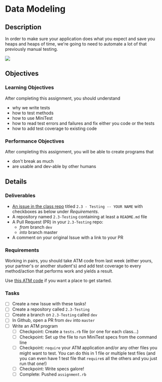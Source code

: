 # Data Modeling

## Description
In order to make sure your application does what you expect and save you heaps and heaps of time, we're going to need to automate a lot of that previously manual testing.

![](http://25.media.tumblr.com/tumblr_m40w0q2TtU1qdvp4lo1_250.gif)

## Objectives

### Learning Objectives
After completing this assignment, you should understand
* why we write tests
* how to test methods
* how to use MiniTest
* how to read test errors and failures and fix either you code or the tests
* how to add test coverage to existing code

### Performance Objectives
After completing this assignment, you will be able to create programs that
* don't break as much
* are usable and dev-able by other humans

## Details

### Deliverables
* [An issue in the class repo](https://github.com/tiy-chs-ruby/assignments-june-2015) titled `2.3 - Testing -- YOUR NAME` with checkboxes as below under _Requirements_.
* A repository named `2.3-Testing` containing at least a `README.md` file
* A Pull Request (PR) in your `2.3-Testing` repo:
  * _from_ branch `dev`
  * _into_ branch master
* A comment on your original Issue with a link to your PR

### Requirements
Working in pairs, you should take ATM code from last week (either yours, your partner's or another student's) and add test coverage to every method/action that performs work and yields a result.

Use [this ATM code](https://github.com/andrewtpoe/1.4-ATM-Classes) if you want a place to get started.

### Tasks
- [ ] Create a new Issue with these tasks!
- [ ] Create a repository called `2.3-Testing`
- [ ] Create a branch on `2.3-Testing` called `dev`
- [ ] In Github, open a PR from `dev` into `master`
- [ ] Write an ATM program
  - [ ] Checkpoint: Create a `tests.rb` file (or one for each class...)
  - [ ] Checkpoint: Set up the file to run MiniTest specs from the command line
  - [ ] Checkpoint: `require` your ATM application and/or any other files you might want to test. You can do this in 1 file or multiple test files (and you can even have 1 test file that `require`s all the others and you just run that one!)
  - [ ] Checkpoint: Write specs galore!
  - [ ] Complete: Pushed `assignment.rb`
